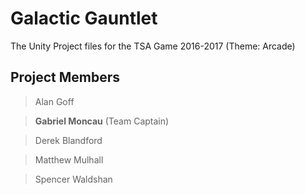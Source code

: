 # Galactic Gauntlet
The Unity Project files for the TSA Game 2016-2017 (Theme: Arcade)

## Project Members
> Alan Goff

> **Gabriel Moncau** (Team Captain)

> Derek Blandford

> Matthew Mulhall

> Spencer Waldshan
